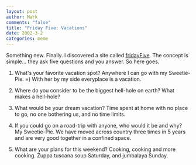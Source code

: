 ```yaml
--- 
layout: post
author: Mark
comments: "false"
title: "Friday Five: Vacations"
date: 2002-3-2
categories: meme
---
```

Something new. Finally. I discovered a site called <a href="http://fridayfive.org" target="_blank">fridayFive</a>. The concept is simple... they ask five questions and you answer. So here goes.

1. What's your favorite vacation spot?
Anywhere I can go with my Sweetie-Pie. =) With her by my side everyplace is a vacation.

2. Where do you consider to be the biggest hell-hole on earth?
What makes a hell-hole?

3. What would be your dream vacation?
Time spent at home with no place to go, no one bothering us, and no time limits.

4. If you could go on a road-trip with anyone, who would it be and why?
My Sweetie-Pie. We have moved across country three times in 5 years and are very good together in a confined space.

5. What are your plans for this weekend?
Cooking, cooking and more cooking. Zuppa tuscana soup Saturday, and jumbalaya Sunday.
